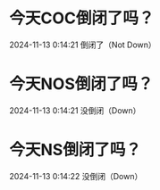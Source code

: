 # 今天COC倒闭了吗？

2024-11-13 0:14:21 倒闭了（Not Down）

# 今天NOS倒闭了吗？

2024-11-13 0:14:21 没倒闭（Down）

# 今天NS倒闭了吗？

2024-11-13 0:14:22 没倒闭（Down）

